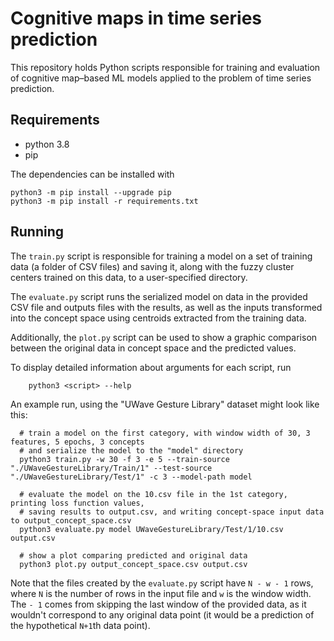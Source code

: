 # Cognitive maps in time series prediction

This repository holds Python scripts responsible for training and evaluation of cognitive map–based ML models applied to
the problem of time series prediction.

## Requirements

* python 3.8
* pip

The dependencies can be installed with

```shell
python3 -m pip install --upgrade pip
python3 -m pip install -r requirements.txt
```

## Running

The `train.py` script is responsible for training a model on a set of training data (a folder of CSV files)
and saving it, along with the fuzzy cluster centers trained on this data, to a user-specified directory.

The `evaluate.py` script runs the serialized model on data in the provided CSV file and outputs files with the results,
as well as the inputs transformed into the concept space using centroids extracted from the training data.

Additionally, the `plot.py` script can be used to show a graphic comparison between the original data in concept space
and the predicted values.

To display detailed information about arguments for each script, run

```shell
    python3 <script> --help
```

An example run, using the "UWave Gesture Library" dataset might look like this:

```shell
  # train a model on the first category, with window width of 30, 3 features, 5 epochs, 3 concepts
  # and serialize the model to the "model" directory 
  python3 train.py -w 30 -f 3 -e 5 --train-source "./UWaveGestureLibrary/Train/1" --test-source "./UWaveGestureLibrary/Test/1" -c 3 --model-path model

  # evaluate the model on the 10.csv file in the 1st category, printing loss function values, 
  # saving results to output.csv, and writing concept-space input data to output_concept_space.csv
  python3 evaluate.py model UWaveGestureLibrary/Test/1/10.csv output.csv
  
  # show a plot comparing predicted and original data
  python3 plot.py output_concept_space.csv output.csv
```

Note that the files created by the `evaluate.py` script have `N - w - 1` rows, where `N` is the number of rows in the
input file and `w` is the window width. The `- 1` comes from skipping the last window of the provided data, as it
wouldn't correspond to any original data point (it would be a prediction of the hypothetical `N+1`th data point).